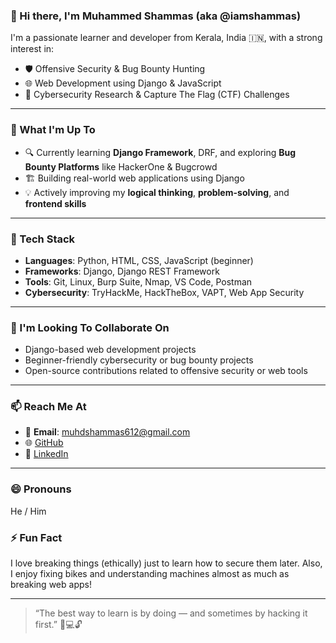 ### 👋 Hi there, I'm Muhammed Shammas (aka @iamshammas)

I'm a passionate learner and developer from Kerala, India 🇮🇳, with a strong interest in:

- 🛡️ Offensive Security & Bug Bounty Hunting  
- 🌐 Web Development using Django & JavaScript  
- 🧠 Cybersecurity Research & Capture The Flag (CTF) Challenges  

---

### 🧩 What I'm Up To

- 🔍 Currently learning **Django Framework**, DRF, and exploring **Bug Bounty Platforms** like HackerOne & Bugcrowd  
- 🏗️ Building real-world web applications using Django  
- 💡 Actively improving my **logical thinking**, **problem-solving**, and **frontend skills**

---

### 🚀 Tech Stack

- **Languages**: Python, HTML, CSS, JavaScript (beginner)
- **Frameworks**: Django, Django REST Framework
- **Tools**: Git, Linux, Burp Suite, Nmap, VS Code, Postman
- **Cybersecurity**: TryHackMe, HackTheBox, VAPT, Web App Security

---

### 🤝 I'm Looking To Collaborate On

- Django-based web development projects  
- Beginner-friendly cybersecurity or bug bounty projects  
- Open-source contributions related to offensive security or web tools

---

### 📫 Reach Me At

- 📧 **Email**: muhdshammas612@gmail.com  
- 🌐 [GitHub](https://github.com/iamshammas)  
- 💼 [LinkedIn](https://linkedin.com/in/iamshammas)

---

### 😄 Pronouns
He / Him  

### ⚡ Fun Fact  
I love breaking things (ethically) just to learn how to secure them later. Also, I enjoy fixing bikes and understanding machines almost as much as breaking web apps!

---

> “The best way to learn is by doing — and sometimes by hacking it first.” 🐍💻🔓
